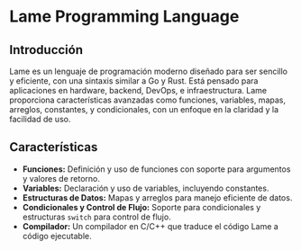 # Lame Programming Language

## Introducción

Lame es un lenguaje de programación moderno diseñado para ser sencillo y eficiente, con una sintaxis similar a Go y Rust. Está pensado para aplicaciones en hardware, backend, DevOps, e infraestructura. Lame proporciona características avanzadas como funciones, variables, mapas, arreglos, constantes, y condicionales, con un enfoque en la claridad y la facilidad de uso.

## Características

- **Funciones:** Definición y uso de funciones con soporte para argumentos y valores de retorno.
- **Variables:** Declaración y uso de variables, incluyendo constantes.
- **Estructuras de Datos:** Mapas y arreglos para manejo eficiente de datos.
- **Condicionales y Control de Flujo:** Soporte para condicionales y estructuras `switch` para control de flujo.
- **Compilador:** Un compilador en C/C++ que traduce el código Lame a código ejecutable.
